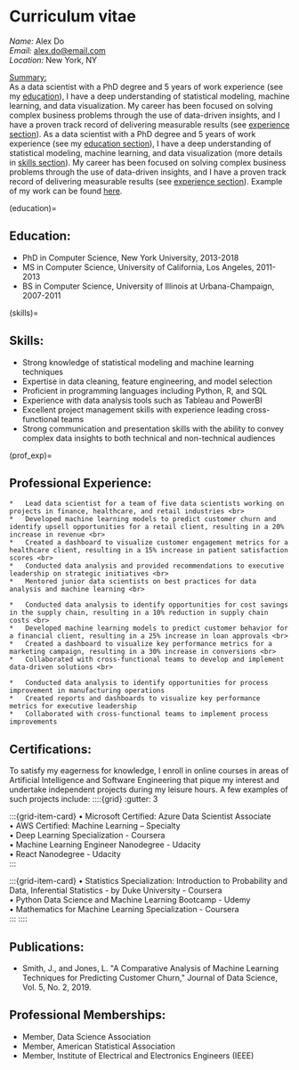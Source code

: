 # Curriculum vitae

*Name:* Alex Do <br>
*Email:* alex.do@email.com <br>
*Location:* New York, NY

<u>Summary:</u> <br>
As a data scientist with a PhD degree and 5 years of work experience (see my [education](education)), I have a deep understanding of statistical modeling, machine learning, and data visualization. My career has been focused on solving complex business problems through the use of data-driven insights, and I have a proven track record of delivering measurable results (see [experience section](prof_exp)). As a data scientist with a PhD degree and 5 years of work experience (see my [education section](education)), I have a deep understanding of statistical modeling, machine learning, and data visualization (more details in [skills section](skills)). My career has been focused on solving complex business problems through the use of data-driven insights, and I have a proven track record of delivering measurable results (see [experience section](prof_exp)). Example of my work can be found [here](analysis_example.ipynb).

(education)=
## Education:
*	PhD in Computer Science, New York University, 2013-2018 <br>
*	MS in Computer Science, University of California, Los Angeles, 2011-2013 <br>
*	BS in Computer Science, University of Illinois at Urbana-Champaign, 2007-2011 <br>

(skills)=
## Skills:
*	Strong knowledge of statistical modeling and machine learning techniques <br>
*	Expertise in data cleaning, feature engineering, and model selection <br>
*	Proficient in programming languages including Python, R, and SQL <br>
*	Experience with data analysis tools such as Tableau and PowerBI <br>
*	Excellent project management skills with experience leading cross-functional teams <br>
*	Strong communication and presentation skills with the ability to convey complex data insights to both technical and non-technical audiences <br>

(prof_exp)=
## Professional Experience: <br>
```{dropdown} **Data Scientist, ABC Corporation, New York, NY, 2018-present** <br>
*	Lead data scientist for a team of five data scientists working on projects in finance, healthcare, and retail industries <br>
*	Developed machine learning models to predict customer churn and identify upsell opportunities for a retail client, resulting in a 20% increase in revenue <br>
*	Created a dashboard to visualize customer engagement metrics for a healthcare client, resulting in a 15% increase in patient satisfaction scores <br>
*	Conducted data analysis and provided recommendations to executive leadership on strategic initiatives <br>
*	Mentored junior data scientists on best practices for data analysis and machine learning <br>
```

```{dropdown} **Data Scientist, XYZ Corporation, Los Angeles, CA, 2016-2018** <br>
*	Conducted data analysis to identify opportunities for cost savings in the supply chain, resulting in a 10% reduction in supply chain costs <br>
*	Developed machine learning models to predict customer behavior for a financial client, resulting in a 25% increase in loan approvals <br>
*	Created a dashboard to visualize key performance metrics for a marketing campaign, resulting in a 30% increase in conversions <br>
*	Collaborated with cross-functional teams to develop and implement data-driven solutions <br>
```

```{dropdown} **Data Analyst, DEF Corporation, Urbana-Champaign, IL, 2011-2016** <br>
*	Conducted data analysis to identify opportunities for process improvement in manufacturing operations
*	Created reports and dashboards to visualize key performance metrics for executive leadership
*	Collaborated with cross-functional teams to implement process improvements
```

## Certifications: <br>
To satisfy my eagerness for knowledge, I enroll in online courses in areas of Artificial Intelligence and Software Engineering that pique my interest and undertake independent projects during my leisure hours. A few examples of such projects include:
::::{grid}
:gutter: 3

:::{grid-item-card}
•	Microsoft Certified: Azure Data Scientist Associate <br>
•	AWS Certified: Machine Learning – Specialty <br>
•	Deep Learning Specialization - Coursera <br>
•	Machine Learning Engineer Nanodegree - Udacity <br>
•	React Nanodegree - Udacity <br>
:::

:::{grid-item-card}
•	Statistics Specialization: Introduction to Probability and Data, Inferential Statistics - by Duke University - Coursera <br>
•	Python Data Science and Machine Learning Bootcamp - Udemy <br>
•	Mathematics for Machine Learning Specialization - Coursera <br>
:::
::::


## Publications: <br>
*	Smith, J., and Jones, L. "A Comparative Analysis of Machine Learning Techniques for Predicting Customer Churn," Journal of Data Science, Vol. 5, No. 2, 2019. <br>

## Professional Memberships: <br>
*	Member, Data Science Association <br>
*	Member, American Statistical Association <br>
*	Member, Institute of Electrical and Electronics Engineers (IEEE)
